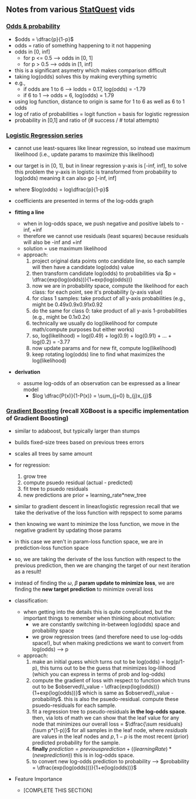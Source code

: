 ## Notes from various [StatQuest](https://www.youtube.com/@statquest) vids

### [Odds & probability](https://www.youtube.com/watch?v=ARfXDSkQf1Y&t=0s)
* $odds = \dfrac{p}{1-p}$
* odds = ratio of something happening to it not happening
* odds in [0, inf]
  * for p <= 0.5 --> odds in [0, 1]
  * for p > 0.5 --> odds in [1, inf]
* this is a significant asymetry which makes comparison difficult
* taking log(odds) solves this by making everything symetric
* e.g.,
  * if odds are 1 to 6 --> lodds = 0.17, log(odds) = -1.79
  * if 6 to 1 --> odds = 6, log(odds) = 1.79
* using log function, distance to origin is same for 1 to 6 as well as 6 to 1 odds
* log of ratio of probabilities = logit function = basis for logistic regression
* probability in [0,1] and ratio of (# success / # total attempts)

### [Logistic Regression series](https://www.youtube.com/watch?v=vN5cNN2-HWE)
* cannot use least-squares like linear regression, so instead use maximum likelihood (i.e., update params to maximize this likelihood)
* our target is in [0, 1], but in linear regression y-axis is [-inf, inf], to solve this problem the y-axis in logistic is transformed from probability to log(odds) meaning it can also go [-inf, inf]
* where $log(odds) = log\dfrac{p}{1-p}$
* coefficients are presented in terms of the log-odds graph
* **fitting a line**
  * when in log-odds space, we push negative and positive labels to -inf, +inf
  * therefore we cannot use residuals (least squares) because residuals will also be -inf and +inf 
  * solution = use maximum likelihood
  * approach:
    1. project original data points onto candidate line, so each sample will then have a candidate log(odds) value
    2. then transform candidate log(odds) to probabilities via $p = \dfrac{exp(log(odds))}{1+exp(log(odds))}
    3. now we are in probability space, compute the likelihood for each class: for each point, see it's probability (y-axis value)
    4. for class 1 samples: take product of all y-axis probabilities (e.g., might be 0.49x0.9x0.91x0.92
    5. do the same for class 0: take product of all y-axis 1-probabilities (e.g., might be 0.1x0.2x)
    6. technically we usually do log(likelihood for compute math/compute purposes but either works)
    7. so, log(likelihood) = log(0.49) + log(0.9) + log(0.91) + ... + log(0.2) = -3.77
    8. now update params and for new fit, compute log(likelihood)
    9. keep rotating log(odds) line to find what maximizes the log(likelihood)

* **derivation**
  * assume log-odds of an observation can be expressed as a linear model
    * $log \dfrac{P(x)}{1-P(x)} = \sum_{j=0} b_{j}x_{j}$

### [Gradient Boosting](https://www.youtube.com/watch?v=StWY5QWMXCw) (recall XGBoost is a specific implementation of Gradient Boosting)
  * similar to adaboost, but typically larger than stumps
  * builds fixed-size trees based on previous trees errors
  * scales all trees by same amount
  * for regression:
    1. grow tree
    2. compute psuedo residual (actual - predicted)
    3. fit tree to psuedo residuals
    4. new predictions are prior + learning_rate*new_tree
  * similar to gradient descent in linear/logistic regression recall that we take the derivative of the loss function with repspect to some params
  * then knowing we want to minimize the loss function, we move in the negative gradient by updating those params
  * in this case we aren't in param-loss function space, we are in prediction-loss function space
  * so, we are taking the derivate of the loss function with respect to the previous prediction, then we are changing the target of our next iteration as a result!
  * instead of finding the $\omega$, $\beta$ **param update to minimize loss**, we are finding the **new target prediction** to minimize overall loss
  * classification:
    * when getting into the details this is quite complicated, but the important things to remember when thinking about motiviation:
      * we are constantly switching in-between log(odds) space and probability space
      * we grow regression trees (and therefore need to use log-odds space!), but when making predictions we want to convert from log(odds) --> p
    * approach:
      1. make an initial guess which turns out to be log(odds) = log(p/1-p), this turns out to be the guess that minimizes log-lilihood (which you can express in terms of prob and log-odds)
      2. compute the gradient of loss with respect to function which truns out to be $observed\\_value - \dfrac{exp(log(odds))}{1+exp(log(odds))}$ which is same as $observed\\_value - probability$. this is also the psuedo-residual. compute these psuedo-residuals for each sample.
      3. fit a regression tree to pseudo-residuals **in the log-odds space**. then, via lots of math we can show that the leaf value for any node that minimizes our overall loss = $\dfrac{\sum residuals}{\sum p*(1-p)}$ for all samples in the leaf node, where $residuals$ are values in the leaf nodes and $p, 1-p$ is the most recent (prior) predicted probability for the sample.
      4. **finally** $prediction = previous prediction + ((learningRate)*(new prediction))$ this is in log-odds space.
      5. to convert new log-odds prediction to probability --> $probability = \dfrac{exp(log(odds)))}{1+e(log(odds))}$

* Feature Importance
  * [COMPLETE THIS SECTION]
